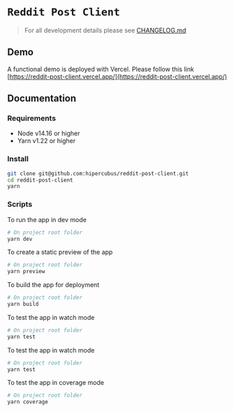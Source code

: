 # `Reddit Post Client`

> For all development details please see [CHANGELOG.md](https://github.com/hipercubus/reddit-post-client/blob/main/CHANGELOG.md)

## Demo

A functional demo is deployed with Vercel. Please follow this link [https://reddit-post-client.vercel.app/](https://reddit-post-client.vercel.app/)

## Documentation

### Requirements

- Node v14.16 or higher
- Yarn v1.22 or higher

### Install

```bash
git clone git@github.com:hipercubus/reddit-post-client.git
cd reddit-post-client
yarn
```

### Scripts

To run the app in dev mode

```bash
# On project root folder
yarn dev
```

To create a static preview of the app

```bash
# On project root folder
yarn preview
```

To build the app for deployment

```bash
# On project root folder
yarn build
```

To test the app in watch mode

```bash
# On project root folder
yarn test
```

To test the app in watch mode

```bash
# On project root folder
yarn test
```

To test the app in coverage mode

```bash
# On project root folder
yarn coverage
```
